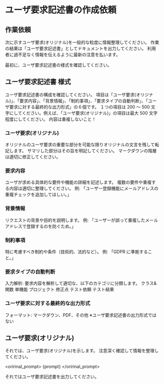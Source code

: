 # ユーザ要求記述書の作成依頼

## 作業依頼

次に示すユーザ要求(オリジナル)を一般的な粒度に情報整理してください。
作業の結果は「ユーザ要求記述書」としてドキュメントを出力してください。
利用者に過不足なく情報を伝えるように最新の注意を払います。

最初に、ユーザ要求記述書の様式を確認してください。

## ユーザ要求記述書 様式

ユーザ要求記述書の構成を確認してください。
項目は「ユーザ要求(オリジナル)」、「要求内容」、「背景情報」、「制約事項」、「要求タイプの自動判断」、「ユーザ要求に対する最終的な出力形式」の６個です。
１つの項目は 200 ～ 500 文字にしてください。例えば、「ユーザ要求(オリジナル)」の項目は最大 500 文字程度にしてください。
内容は重複しないこと！

### ユーザ要求(オリジナル)

オリジナルのユーザ要求の重要な部分を可能な限りオリジナルの文言を残して転記します。
サマリした部分はその旨を明記してください。
マークダウンの階層は適切に修正してください。

### 要求内容

ユーザが求める具体的な要件や機能の詳細を記述します。
複数の要件や重複する内容は適切に整理してください。
例: 「ユーザー登録機能にメールアドレスの重複チェックを追加してほしい。」

### 背景情報

リクエストの背景や目的を説明します。
例: 「ユーザーが誤って重複したメールアドレスで登録するのを防ぐため。」

### 制約事項

特に考慮すべき制約や条件（技術的、法的など）。
例: 「GDPR に準拠すること。」

### 要求タイプの自動判断

入力解析: 要求内容を解析して適切な、以下のカテゴリに分類します。
クラス&関数
単機能
プロジェクト
修正点
テスト依頼
テスト結果

### ユーザ要求に対する最終的な出力形式

フォーマット: マークダウン、PDF、その他
※ユーザ要求記述書の出力形式ではない

## ユーザ要求(オリジナル)

それでは、ユーザ要求(オリジナル)を示します。
注意深く確認して情報を整理してください。

<oririnal_prompt>
{prompt}
</oririnal_prompt>

それではユーザ要求記述書を出力してください。
